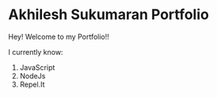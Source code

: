 # Akhilesh Sukumaran Portfolio

Hey! Welcome to my Portfolio!!

I currently know:

1) JavaScript
2) NodeJs
3) Repel.It
